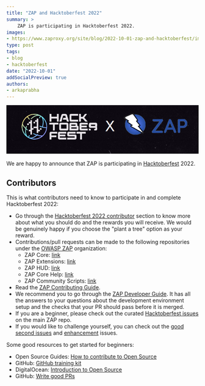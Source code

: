 ```yaml
---
title: "ZAP and Hacktoberfest 2022"
summary: >
    ZAP is participating in Hacktoberfest 2022.
images:
- https://www.zaproxy.org/site/blog/2022-10-01-zap-and-hacktoberfest/images/Hfest_Badge.png
type: post
tags:
- blog
- hacktoberfest
date: "2022-10-01"
addSocialPreview: true
authors:
- arkaprabha
---
```

![Hacktoberfest X ZAP](images/zap_Hacktoberfest.png)

We are happy to announce that ZAP is participating in [Hacktoberfest](https://hacktoberfest.com/) 2022.

## Contributors
This is what contributors need to know to participate in and complete Hacktoberfest 2022:
- Go through the [Hacktoberfest 2022 contributor](https://hacktoberfest.com/participation/#contributors) section to know more about what you should do and the rewards you will receive. We would be genuinely happy if you choose the "plant a tree" option as your reward.
- Contributions/pull requests can be made to the following repositories under the [OWASP ZAP](https://github.com/zaproxy) organization:
    - ZAP Core: [link](https://github.com/zaproxy/zaproxy)
    - ZAP Extensions: [link](https://github.com/zaproxy/zap-extensions)
    - ZAP HUD: [link](https://github.com/zaproxy/zap-hud)
    - ZAP Core Help: [link](https://github.com/zaproxy/zap-core-help)
    - ZAP Community Scripts: [link](https://github.com/zaproxy/community-scripts)
- Read the [ZAP Contributing Guide](/docs/contribute/).
- We recommend you to go through the [ZAP Developer Guide](/docs/developer/). It has all the answers to your questions about the development environment setup and the checks that your PR should pass before it is merged. 
- If you are a beginner, please check out the curated [Hacktoberfest issues](https://github.com/zaproxy/zaproxy/issues?q=is%3Aopen+is%3Aissue+label%3AHacktoberFest) on the main ZAP repo.
- If you would like to challenge yourself, you can check out the [good second issues](https://github.com/zaproxy/zaproxy/issues?q=is%3Aopen+is%3Aissue+label%3A%22good+second+issue%22) and [enhancement](https://github.com/zaproxy/zaproxy/issues?q=is%3Aopen+is%3Aissue+label%3Aenhancement) issues.

Some good resources to get started for beginners:
 - Open Source Guides: [How to contribute to Open Source](https://opensource.guide/how-to-contribute/)
 - GitHub: [GitHub training kit](https://training.github.com/)
 - DigitalOcean: [Introduction to Open Source](https://www.digitalocean.com/community/tutorial_series/an-introduction-to-open-source)
 - GitHub: [Write good PRs](https://github.blog/2015-01-21-how-to-write-the-perfect-pull-request/)